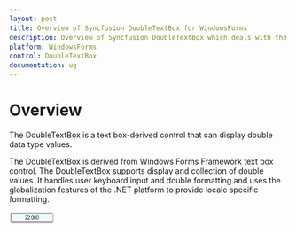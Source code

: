 ```yaml
---
layout: post
title: Overview of Syncfusion DoubleTextBox for WindowsForms
description: Overview of Syncfusion DoubleTextBox which deals with the double data type values and support globalization feature
platform: WindowsForms
control: DoubleTextBox
documentation: ug
---
```

# Overview

The DoubleTextBox is a text box-derived control that can display double data type values.

The DoubleTextBox is derived from Windows Forms Framework text box control. The DoubleTextBox supports display and collection of double values. It handles user keyboard input and double formatting and uses the globalization features of the .NET platform to provide locale specific formatting.


![](DoubleTextBox-images/DoubleTextBox_img1.png)

